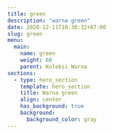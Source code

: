 ```yaml
---
title: green
description: "warna green"
date: 2020-12-11T10:30:32+07:00
slug: green
menu:
  main:
    name: green
    weight: 60
    parent: Koleksi Warna
sections:
  - type: hero_section
    template: hero_section
    title: Warna green
    align: center
    has_background: true
    background:
      background_color: gray
---
```


